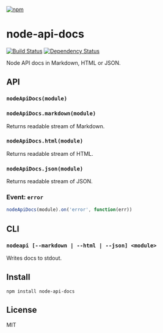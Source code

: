 [![npm](https://nodei.co/npm/node-api-docs.png)](https://nodei.co/npm/node-api-docs/)

# node-api-docs

[![Build Status](https://travis-ci.org/eush77/node-api-docs.svg?branch=master)](https://travis-ci.org/eush77/node-api-docs) [![Dependency Status][david-badge]][david]

Node API docs in Markdown, HTML or JSON.

[david]: https://david-dm.org/eush77/node-api-docs
[david-badge]: https://david-dm.org/eush77/node-api-docs.png

## API

### `nodeApiDocs(module)`
### `nodeApiDocs.markdown(module)`

Returns readable stream of Markdown.

### `nodeApiDocs.html(module)`

Returns readable stream of HTML.

### `nodeApiDocs.json(module)`

Returns readable stream of JSON.

### Event: `error`

```js
nodeApiDocs(module).on('error', function(err))
```

## CLI

### `nodeapi [--markdown | --html | --json] <module>`

Writes docs to stdout.

## Install

```
npm install node-api-docs
```

## License

MIT

